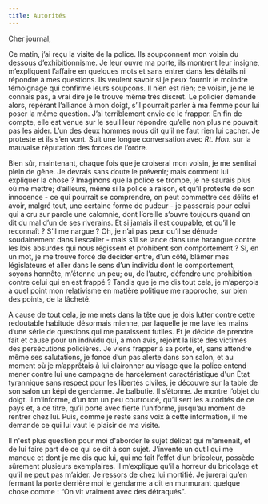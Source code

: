 ```yaml
---
title: Autorités
---
```

Cher journal,


Ce matin, j’ai reçu la visite de la police. Ils soupçonnent mon voisin du
dessous d’exhibitionnisme. Je leur ouvre ma porte, ils montrent leur insigne,
m’expliquent l’affaire en quelques mots et sans entrer dans les détails ni
répondre à mes questions. Ils veulent savoir si je peux fournir le moindre
témoignage qui confirme leurs soupçons. Il n’en est rien; ce voisin, je ne le
connais pas, à vrai dire je le trouve même très discret. Le policier demande
alors, repérant l’alliance à mon doigt, s’il pourrait parler à ma femme pour
lui poser la même question. J’ai terriblement envie de le frapper. En fin de
compte, elle est venue sur le seuil leur répondre qu’elle non plus ne pouvait
pas les aider. L’un des deux hommes nous dit qu’il ne faut rien lui cacher. Je
proteste et ils s’en vont. Suit une longue conversation avec *Rt. Hon.* sur la
mauvaise réputation des forces de l’ordre.

Bien sûr, maintenant, chaque fois que je croiserai mon voisin, je me sentirai
plein de gêne. Je devrais sans doute le prévenir; mais comment lui expliquer la
chose ? Imaginons que la police se trompe, je ne saurais plus où me mettre;
d’ailleurs, même si la police a raison, et qu’il proteste de son innocence - ce
qui pourrait se comprendre, on peut commettre ces délits et avoir, malgré tout,
une certaine forme de pudeur - je passerais pour celui qui a cru sur parole une
calomnie, dont l’oreille s’ouvre toujours quand on dit du mal d’un de ses
riverains. Et si jamais il est coupable, et qu’il le reconnaît ? S’il me nargue
? Oh, je n’ai pas peur qu’il se dénude soudainement dans l’escalier - mais s’il
se lance dans une harangue contre les lois absurdes qui nous régissent et
prohibent son comportement ? Si, en un mot, je me trouve forcé de décider
entre, d’un côté, blâmer mes législateurs et aller dans le sens d’un individu
dont le comportement, soyons honnête, m’étonne un peu; ou, de l’autre, défendre
une prohibition contre celui qui en est frappé ? Tandis que je me dis tout
cela, je m’aperçois à quel point mon relativisme en matière politique me
rapproche, sur bien des points, de la lâcheté.

A cause de tout cela, je me mets dans la tête que je dois lutter contre cette
redoutable habitude désormais mienne, par laquelle je me lave les mains d’une
série de questions qui me paraissent futiles. Et je décide de prendre fait et
cause pour un individu qui, à mon avis, rejoint la liste des victimes des
persécutions policières. Je viens frapper à sa porte, et, sans attendre même
ses salutations, je fonce d’un pas alerte dans son salon, et au moment où je
m’apprêtais à lui claironner au visage que la police entend mener contre lui
une campagne de harcèlement caractéristique d'un État tyrannique sans respect
pour les libertés civiles, je découvre sur la table de son salon un képi de
gendarme. Je balbutie. Il s’étonne. Je montre l’objet du doigt. Il m’informe,
d’un ton un peu courroucé, qu’il sert les autorités de ce pays et, à ce titre,
qu’il porte avec fierté l’uniforme, jusqu’au moment de rentrer chez lui. Puis,
comme je reste sans voix à cette information, il me demande ce qui lui vaut le
plaisir de ma visite.

Il n'est plus question pour moi d'aborder le sujet délicat qui m'amenait, et de
lui faire part de ce qui se dit à son sujet. J’invente un outil qui me manque
et dont je me dis que lui, qui me fait l’effet d’un bricoleur, possède sûrement
plusieurs exemplaires. Il m’explique qu’il a horreur du bricolage et qu’il ne
peut pas m’aider. Je ressors de chez lui mortifié. Je jurerai qu’en fermant la
porte derrière moi le gendarme a dit en murmurant quelque chose comme : “On vit
vraiment avec des détraqués”.
